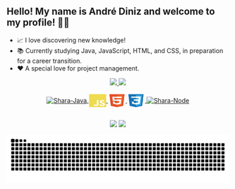 ## Hello! My name is André Diniz and welcome to my profile! :man_technologist:

- 📈 I love discovering new knowledge!
- 📚 Currently studying Java, JavaScript, HTML, and CSS, in preparation for a career transition.
- ❤️ A special love for project management.

<div align="center">
  <a href="https://Shara Figueredo">
  <img height="180em" src="https://github-readme-stats.vercel.app/api?username=SharaFigueredo&show_icons=true&theme=midnight-purple&include_all_commits=true&count_private=true"/>
  <img height="180em" src="https://github-readme-stats.vercel.app/api/top-langs/?username=SharaFigueredo&layout=compact&langs_count=7&theme=midnight-purple"/>
</div>
 
  
<div style="display: inline_block" align="center"><br>
  <img align="center" alt="Shara-Java" height="30" width="40" src="https://cdn.jsdelivr.net/gh/devicons/devicon/icons/java/java-original-wordmark.svg">
  <img align="center" alt="Shara-Js" height="30" width="40" src="https://raw.githubusercontent.com/devicons/devicon/master/icons/javascript/javascript-plain.svg">
  <img align="center" alt="Shara-HTML" height="30" width="40" src="https://raw.githubusercontent.com/devicons/devicon/master/icons/html5/html5-original.svg">
  <img align="center" alt="Shara-CSS" height="30" width="40" src="https://raw.githubusercontent.com/devicons/devicon/master/icons/css3/css3-original.svg">
  <img align="center" alt="Shara-Node" height="50" width="50" src="https://cdn.jsdelivr.net/gh/devicons/devicon/icons/nodejs/nodejs-plain-wordmark.svg">
</div>
  
  ##
 
<div align="center"> 
 <a href="hhttps://www.linkedin.com/in/shara-figueredo/" target="_blank"><img src="https://img.shields.io/badge/-LinkedIn-%230077B5?style=for-the-badge&logo=linkedin&logoColor=white" target="_blank"></a> 
 <a href = "mailto:sharafigueredo2@gmail.com"><img src="https://img.shields.io/badge/-Gmail-%23333?style=for-the-badge&logo=gmail&logoColor=red" target="_blank"></a>
  
 
  ![Snake animation](https://github.com/AndreCDiniz/AndreCDiniz/blob/output/github-contribution-grid-snake.svg)
 
</div>

